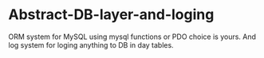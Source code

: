Abstract-DB-layer-and-loging
============================

ORM system for MySQL using mysql functions or PDO choice is yours. And log system for loging anything to DB in day tables.
